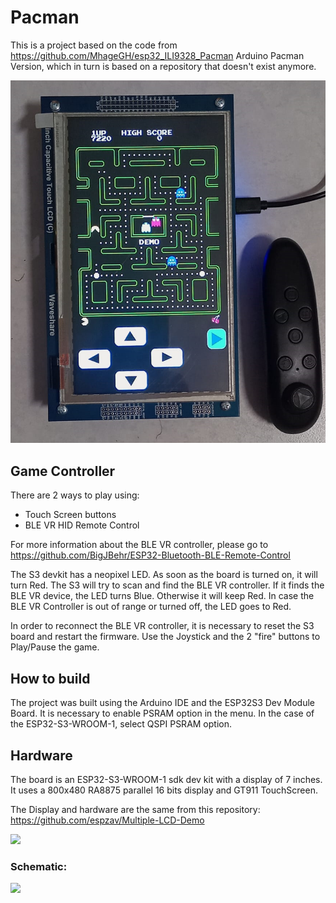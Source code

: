 # Pacman

This is a project based on the code from https://github.com/MhageGH/esp32_ILI9328_Pacman Arduino Pacman Version, which in turn is based on a repository that doesn't exist anymore.

<img src="Pacman-7inches_LCD.png">

## Game Controller

There are 2 ways to play using:
- Touch Screen buttons
- BLE VR HID Remote Control

For more information about the BLE VR controller, please go to 
https://github.com/BigJBehr/ESP32-Bluetooth-BLE-Remote-Control

The S3 devkit has a neopixel LED. As soon as the board is turned on, it will turn Red.
The S3 will try to scan and find the BLE VR controller.
If it finds the BLE VR device, the LED turns Blue.
Otherwise it will keep Red. In case the BLE VR Controller is out of range or turned off, the LED goes to Red.

In order to reconnect the BLE VR controller, it is necessary to reset the S3 board and restart the firmware.
Use the Joystick and the 2 "fire" buttons to Play/Pause the game.

## How to build

The project was built using the Arduino IDE and the ESP32S3 Dev Module Board.
It is necessary to enable PSRAM option in the menu. In the case of the ESP32-S3-WROOM-1, select QSPI PSRAM option.

## Hardware

The board is an ESP32-S3-WROOM-1 sdk dev kit with a display of 7 inches.
It uses a 800x480 RA8875 parallel 16 bits display and GT911 TouchScreen.

The Display and hardware are the same from this repository:
https://github.com/espzav/Multiple-LCD-Demo

<img src="https://github.com/espzav/Multiple-LCD-Demo/blob/main/doc/images/multiple_lcd_main.jpg">

### Schematic:
<img src="https://github.com/espzav/Multiple-LCD-Demo/blob/main/doc/hardware/schematic.png">
